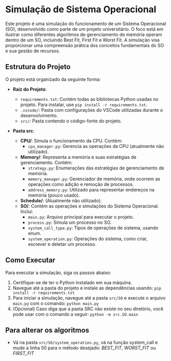 # Simulação de Sistema Operacional

Este projeto é uma simulação do funcionamento de um Sistema Operacional (SO), desenvolvido como parte de um projeto universitário. O foco está em ilustrar como diferentes algoritmos de gerenciamento de memória operam dentro de um SO, incluindo Best Fit, First Fit e Worst Fit. A simulação visa proporcionar uma compreensão prática dos conceitos fundamentais do SO e sua gestão de recursos.

## Estrutura do Projeto

O projeto está organizado da seguinte forma:

- **Raiz do Projeto**:
  - `requirements.txt`: Contém todas as bibliotecas Python usadas no projeto. Para instalar, use `pip install -r requirements.txt`.
  - `.vscode/`: Pasta com configurações do VSCode utilizadas durante o desenvolvimento.
  - `src/`: Pasta contendo o código-fonte do projeto.

- **Pasta src**:
  - **CPU/**: Simula o funcionamento da CPU. Contém:
    - `cpu_manager.py`: Gerencia as operações da CPU (atualmente não utilizado).
  - **Memory/**: Representa a memória e suas estratégias de gerenciamento. Contém:
    - `strategy.py`: Enumerações das estratégias de gerenciamento de memória.
    - `memory_manager.py`: Gerenciador de memória, onde ocorrem as operações como adição e remoção de processos.
    - `address_memory.py`: Utilizado para representar endereços na memória (pouco usado).
  - **Schedule/**: (Atualmente não utilizado).
  - **SO/**: Contém as operações e simulações do Sistema Operacional. Inclui:
    - `main.py`: Arquivo principal para executar o projeto.
    - `process.py`: Simula um processo no SO.
    - `system_call_type.py`: Tipos de operações de sistema, usando enum.
    - `system_operation.py`: Operações do sistema, como criar, escrever e deletar um processo.

## Como Executar

Para executar a simulação, siga os passos abaixo:

1. Certifique-se de ter o Python instalado em sua máquina.
2. Navegue até a pasta do projeto e instale as dependências usando: `pip install -r requirements.txt`
3. Para iniciar a simulação, navegue até a pasta `src/SO` e execute o arquivo `main.py` com o comando: `python main.py`
4. (Opcional) Caso diga que a pasta SRC não existe no seu diretório, você pode usar com o comando a seguir: `python -m src.SO.main`

## Para alterar os algoritmos
- Vá na pasta `src/SO/system_operation.py`, vá na função system_call e mude a linha 50 para o método desejado: *BEST_FIT*, *WORST_FIT* ou *FIRST_FIT*
